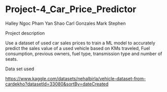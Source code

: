 # Project-4_Car_Price_Predictor

Halley Ngoc Pham
Yan Shao
Carl Gonzales
Mark Stephen

Project description

Use a dataset of used car sales prices to train a ML model to accurately predict the sales value of a used vehicle based on KMs traveled, Fuel consumption, previous owners, fuel type, transmission type and number of seats.

Data set used 

https://www.kaggle.com/datasets/nehalbirla/vehicle-dataset-from-cardekho?datasetId=33080&sortBy=dateCreated
